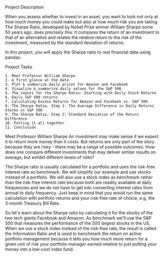 Project Description

When you assess whether to invest in an asset, you want to look not only at how much money you could make but also at how much risk you are taking. The Sharpe Ratio, developed by Nobel Prize winner William Sharpe some 50 years ago, does precisely this: it compares the return of an investment to that of an alternative and relates the relative return to the risk of the investment, measured by the standard deviation of returns.

In this project, you will apply the Sharpe ratio to real financial data using pandas.


Project Tasks

    1. Meet Professor William Sharpe
    2. A first glance at the data
    3. Plot & summarize daily prices for Amazon and Facebook
    4. Visualize & summarize daily values for the S&P 500
    5. The inputs for the Sharpe Ratio: Starting with Daily Stock Returns
    6. Daily S&P 500 returns
    7. Calculating Excess Returns for Amazon and Facebook vs. S&P 500
    8. The Sharpe Ratio, Step 1: The Average Difference in Daily Returns Stocks vs S&P 500
    9. The Sharpe Ratio, Step 2: Standard Deviation of the Return Difference
    10. Putting it all together
    11. Conclusion


Meet Professor William Sharpe
An investment may make sense if we expect it to return more money than it costs. But returns are only part of the story because they are risky - there may be a range of possible outcomes. How does one compare different investments that may deliver similar results on average, but exhibit different levels of risks?

The Sharpe ratio is usually calculated for a portfolio and uses the risk-free interest rate as benchmark. We will simplify our example and use stocks instead of a portfolio. We will also use a stock index as benchmark rather than the risk-free interest rate because both are readily available at daily frequencies and we do not have to get into converting interest rates from annual to daily frequency. Just keep in mind that you would run the same calculation with portfolio returns and your risk-free rate of choice, e.g, the 3-month Treasury Bill Rate. 

So let's learn about the Sharpe ratio by calculating it for the stocks of the two tech giants Facebook and Amazon. As benchmark we'll use the S&P 500 that measures the performance of the 500 largest stocks in the US. When we use a stock index instead of the risk-free rate, the result is called the Information Ratio and is used to benchmark the return on active portfolio management because it tells you how much more return for a given unit of risk your portfolio manager earned relative to just putting your money into a low-cost index fund.

